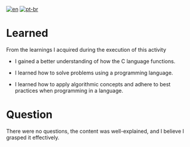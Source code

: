 [![en](https://img.shields.io/badge/lang-en-red.svg)](https://github.com/DayanFA/Sistemas-de-Informacao-UFAC/blob/main/Algoritmos%20e%20Linguagem%20de%20Programa%C3%A7%C3%A3o/Avalia%C3%A7%C3%A3o%203/README.md)
[![pt-br](https://img.shields.io/badge/lang-pt--br-green.svg)](https://github.com/DayanFA/Sistemas-de-Informacao-UFAC/blob/main/Algoritmos%20e%20Linguagem%20de%20Programa%C3%A7%C3%A3o/Avalia%C3%A7%C3%A3o%203/README.pt-br.md)

# Learned

From the learnings I acquired during the execution of this activity

* I gained a better understanding of how the C language functions.

* I learned how to solve problems using a programming language.

* I learned how to apply algorithmic concepts and adhere to best practices when programming in a language.

# Question

There were no questions, the content was well-explained, and I believe I grasped it effectively.
